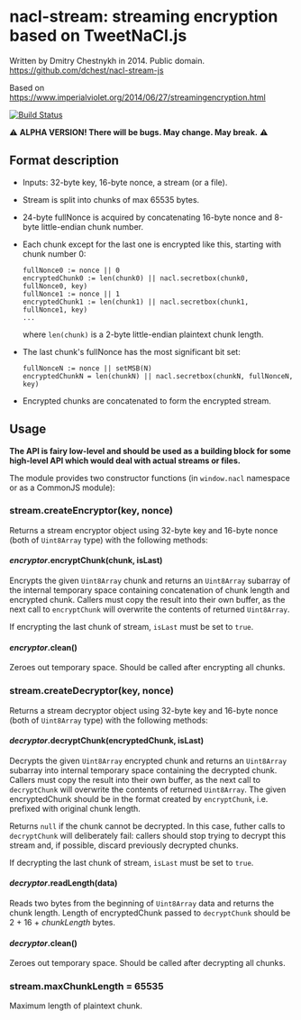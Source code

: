 nacl-stream: streaming encryption based on TweetNaCl.js
=======================================================

Written by Dmitry Chestnykh in 2014. Public domain.
<https://github.com/dchest/nacl-stream-js>

Based on
<https://www.imperialviolet.org/2014/06/27/streamingencryption.html>

[![Build Status](https://travis-ci.org/dchest/nacl-stream-js.svg?branch=master)
](https://travis-ci.org/dchest/nacl-stream-js)

:warning: **ALPHA VERSION! There will be bugs. May change. May break.** :warning:

Format description
------------------

- Inputs: 32-byte key, 16-byte nonce, a stream (or a file).
- Stream is split into chunks of max 65535 bytes.
- 24-byte fullNonce is acquired by concatenating 16-byte nonce and 8-byte
  little-endian chunk number.
- Each chunk except for the last one is encrypted like this, starting with
  chunk number 0:
  ```
  fullNonce0 := nonce || 0
  encryptedChunk0 := len(chunk0) || nacl.secretbox(chunk0, fullNonce0, key)
  fullNonce1 := nonce || 1
  encryptedChunk1 := len(chunk1) || nacl.secretbox(chunk1, fullNonce1, key)
  ...
  ```
  where `len(chunk)` is a 2-byte little-endian plaintext chunk length.

- The last chunk's fullNonce has the most significant bit set:
  ```
  fullNonceN := nonce || setMSB(N)
  encryptedChunkN = len(chunkN) || nacl.secretbox(chunkN, fullNonceN, key)
  ```
- Encrypted chunks are concatenated to form the encrypted stream.

Usage
-----

**The API is fairy low-level and should be used as a building block for some
high-level API which would deal with actual streams or files.**

The module provides two constructor functions (in `window.nacl` namespace or as
a CommonJS module):

### stream.createEncryptor(key, nonce)

Returns a stream encryptor object using 32-byte key and 16-byte nonce (both of
`Uint8Array` type) with the following methods:

#### *encryptor*.encryptChunk(chunk, isLast)

Encrypts the given `Uint8Array` chunk and returns an `Uint8Array` subarray of
the internal temporary space containing concatenation of chunk length and
encrypted chunk. Callers must copy the result into their own buffer, as the
next call to `encryptChunk` will overwrite the contents of returned
`Uint8Array`.

If encrypting the last chunk of stream, `isLast` must be set to `true`.

#### *encryptor*.clean()
 
Zeroes out temporary space. Should be called after encrypting all chunks.

### stream.createDecryptor(key, nonce)

Returns a stream decryptor object using 32-byte key and 16-byte nonce (both of
`Uint8Array` type) with the following methods:

#### *decryptor*.decryptChunk(encryptedChunk, isLast)

Decrypts the given `Uint8Array` encrypted chunk and returns an `Uint8Array`
subarray into internal temporary space containing the decrypted chunk.  Callers
must copy the result into their own buffer, as the next call to `decryptChunk`
will overwrite the contents of returned `Uint8Array`.  The given encryptedChunk
should be in the format created by `encryptChunk`, i.e. prefixed with original
chunk length.

Returns `null` if the chunk cannot be decrypted. In this case, futher
calls to `decryptChunk` will deliberately fail: callers should stop trying
to decrypt this stream and, if possible, discard previously decrypted
chunks.

If decrypting the last chunk of stream, `isLast` must be set to `true`.

#### *decryptor*.readLength(data)

Reads two bytes from the beginning of `Uint8Array` data and returns the chunk
length. Length of encryptedChunk passed to `decryptChunk` should be 2 + 16 +
*chunkLength* bytes.

#### *decryptor*.clean()
 
Zeroes out temporary space. Should be called after decrypting all chunks.

### stream.maxChunkLength = 65535

Maximum length of plaintext chunk.
